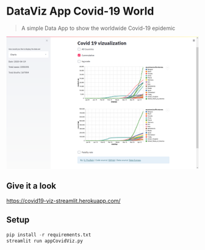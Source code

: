 # DataViz App Covid-19 World
> A simple Data App to show the worldwide Covid-19 epidemic

![](Screenshot_appCovidViz.png)

## Give it a look
https://covid19-viz-streamlit.herokuapp.com/


## Setup

```python
pip install -r requirements.txt
streamlit run appCovidViz.py
```

